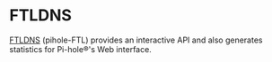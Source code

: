 FTLDNS
==========

[FTLDNS][1] (pihole-FTL) provides an interactive API and also generates statistics for Pi-hole®'s Web interface.

[1]: https://github.com/pi-hole/FTL

